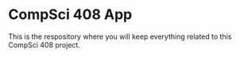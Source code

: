 # CompSci 408 App

This is the respository where you will keep everything related to this CompSci 408 project.
